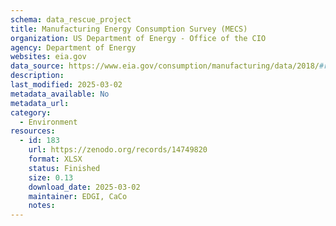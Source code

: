 ```yaml
---
schema: data_rescue_project 
title: Manufacturing Energy Consumption Survey (MECS)
organization: US Department of Energy - Office of the CIO
agency: Department of Energy
websites: eia.gov
data_source: https://www.eia.gov/consumption/manufacturing/data/2018/#r13
description: 
last_modified: 2025-03-02
metadata_available: No
metadata_url: 
category:
  - Environment
resources:
  - id: 183
    url: https://zenodo.org/records/14749820
    format: XLSX
    status: Finished
    size: 0.13
    download_date: 2025-03-02
    maintainer: EDGI, CaCo
    notes: 
---
```


